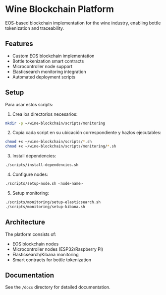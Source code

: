 # Wine Blockchain Platform

EOS-based blockchain implementation for the wine industry, enabling bottle tokenization and traceability.

## Features

- Custom EOS blockchain implementation
- Bottle tokenization smart contracts
- Microcontroller node support
- Elasticsearch monitoring integration
- Automated deployment scripts

## Setup
Para usar estos scripts:

1. Crea los directorios necesarios:
```bash
mkdir -p ~/wine-blockchain/scripts/monitoring
```

2. Copia cada script en su ubicación correspondiente y hazlos ejecutables:
```bash
chmod +x ~/wine-blockchain/scripts/*.sh
chmod +x ~/wine-blockchain/scripts/monitoring/*.sh
```
3. Install dependencies:
```bash
./scripts/install-dependencies.sh
```

4. Configure nodes:
```bash
./scripts/setup-node.sh <node-name>
```

5. Setup monitoring:
```bash
./scripts/monitoring/setup-elasticsearch.sh
./scripts/monitoring/setup-kibana.sh
```

## Architecture

The platform consists of:
- EOS blockchain nodes
- Microcontroller nodes (ESP32/Raspberry Pi)
- Elasticsearch/Kibana monitoring
- Smart contracts for bottle tokenization

## Documentation

See the `/docs` directory for detailed documentation.

